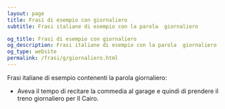 ```yaml
---
layout: page
title: Frasi di esempio con giornaliero 
subtitle: Frasi italiane di esempio con la parola  giornaliero

og_title: Frasi di esempio con giornaliero 
og_description: Frasi italiane di esempio con la parola  giornaliero
og_type: website
permalink: /frasi/g/giornaliero.html
---
```


Frasi italiane di esempio contenenti la parola giornaliero:


- Aveva il tempo di recitare la commedia al garage e quindi di prendere il treno giornaliero per Il Cairo.
